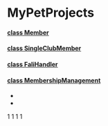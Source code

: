 # MyPetProjects
#### [class Member](/Member.java)
#### [class SingleClubMember](/SingleClubMember.java)
#### [class FaliHandler](/FileHandler.java)
#### [class MembershipManagement](/MembershipManagement.java)
* []()
* []()

1
1
1
1
